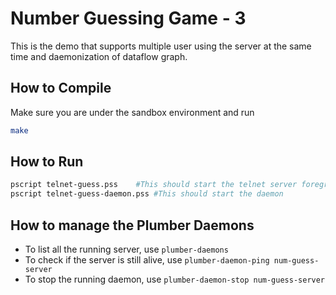 # Number Guessing Game - 3

This is the demo that supports multiple user using the server at the same time and daemonization of dataflow graph.

## How to Compile

Make sure you are under the sandbox environment and run

```bash
make
```

## How to Run

```bash
pscript telnet-guess.pss    #This should start the telnet server foreground
pscript telnet-guess-daemon.pss #This should start the daemon
```

## How to manage the Plumber Daemons

- To list all the running server, use `plumber-daemons`
- To check if the server is still alive, use `plumber-daemon-ping num-guess-server`
- To stop the running daemon, use `plumber-daemon-stop num-guess-server`
